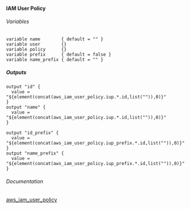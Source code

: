 #### IAM User Policy


###### Variables
```
variable name        { default = "" }
variable user        {}
variable policy      {}
variable prefix      { default = false }
variable name_prefix { default = "" }
```

##### Outputs
```
output "id" {
  value = "${element(concat(aws_iam_user_policy.iup.*.id,list("")),0)}"
}
output "name" {
  value = "${element(concat(aws_iam_user_policy.iup.*.id,list("")),0)}"
}

output "id_prefix" {
  value = "${element(concat(aws_iam_user_policy.iup_prefix.*.id,list("")),0)}"
}
output "name_prefix" {
  value = "${element(concat(aws_iam_user_policy.iup_prefix.*.id,list("")),0)}"
}
```

###### Documentation
[aws_iam_user_policy](https://www.terraform.io/docs/providers/aws/r/iam_user_policy.html)
